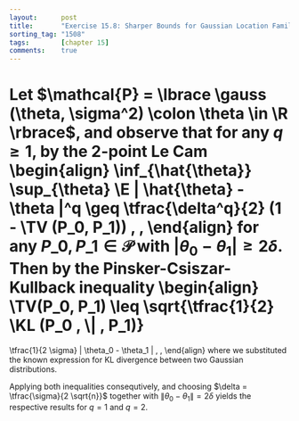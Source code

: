 ```yaml
---
layout:      post
title:       "Exercise 15.8: Sharper Bounds for Gaussian Location Families"
sorting_tag: "1508"
tags:        [chapter 15]
comments:    true
---
```


Let $\mathcal{P} = \lbrace \gauss (\theta, \sigma^2) \colon \theta \in \R \rbrace$, and observe that for any $q \geq 1$, by the 2-point Le Cam
\begin{align}
  \inf_{\hat{\theta}} \sup_{\theta}
    \E | \hat{\theta} - \theta |^q
  \geq
  \tfrac{\delta^q}{2}
  (1 - \TV (P\_0, P\_1))
  \, ,
\end{align}
for any $P\_0, P\_1 \in \mathcal{P}$ with $|\theta_0 - \theta_1 | \geq 2 \delta$.
Then by the Pinsker-Csiszar-Kullback inequality
\begin{align}
  \TV(P\_0, P\_1)
  \leq
  \sqrt{\tfrac{1}{2} \KL (P\_0 \, \\| \, P\_1)}
  =
  \tfrac{1}{2 \sigma} | \theta\_0 - \theta\_1 |
  \, ,
\end{align}
where we substituted the known expression for KL divergence between two Gaussian distributions.

Applying both inequalities consequtively, and choosing $\delta = \tfrac{\sigma}{2 \sqrt{n}}$ together with $\| \theta_0 - \theta_1 \| = 2 \delta$ yields the respective results for $q = 1$ and $q = 2$.
